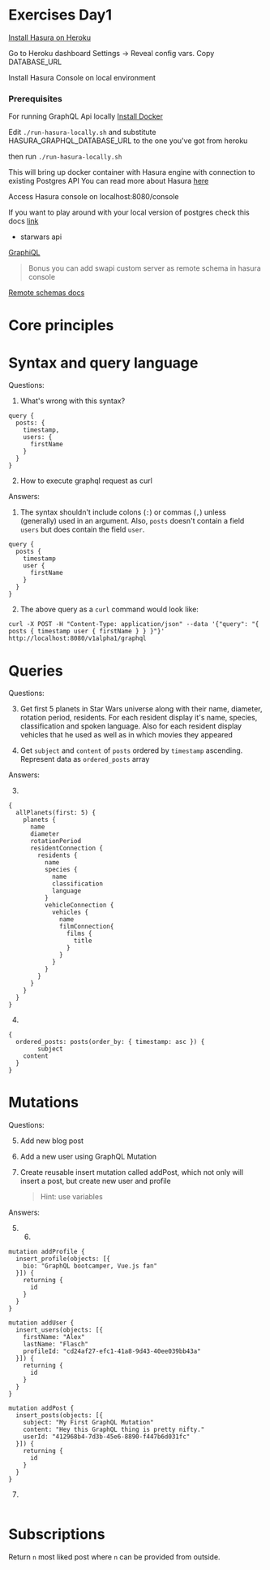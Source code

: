 # Exercises Day1

[Install Hasura on Heroku](https://docs.hasura.io/1.0/graphql/manual/getting-started/heroku-simple.html)

Go to Heroku dashboard
Settings -> Reveal config vars.
Copy DATABASE_URL

Install Hasura Console on local environment

### Prerequisites

For running GraphQL Api locally [Install Docker](https://docs.docker.com/install/)

Edit `./run-hasura-locally.sh` and substitute HASURA_GRAPHQL_DATABASE_URL to the one you've got from heroku

then run `./run-hasura-locally.sh`

This will bring up docker container with Hasura engine with connection to existing Postgres API
You can read more about Hasura [here](https://medium.com/open-graphql/effortless-real-time-graphql-api-with-serverless-business-logic-running-in-any-cloud-8585e4ed6fa3)

Access Hasura console on localhost:8080/console

If you want to play around with your local version of postgres check this docs [link](https://docs.hasura.io/1.0/graphql/manual/getting-started/docker-simple.html)

- starwars api

[GraphiQL](https://graphql-bootcamp-swapi.herokuapp.com)

> Bonus you can add swapi custom server as remote schema in hasura console

[Remote schemas docs](https://docs.hasura.io/1.0/graphql/manual/remote-schemas/index.html#step-2-merge-remote-schema)

# Core principles

# Syntax and query language

Questions:

1. What's wrong with this syntax?

```
query {
  posts: {
    timestamp,
    users: {
      firstName
    }
  }
}
```

2. How to execute graphql request as curl

Answers:

1. The syntax shouldn't include colons (`:`) or commas (`,`) unless (generally) used in an argument. Also, `posts` doesn't contain a field `users` but does contain the field `user`.

```
query {
  posts {
    timestamp
    user {
      firstName
    }
  }
}
```

2. The above query as a `curl` command would look like:

```
curl -X POST -H "Content-Type: application/json" --data '{"query": "{ posts { timestamp user { firstName } } }"}' http://localhost:8080/v1alpha1/graphql
```

# Queries

Questions:

3. Get first 5 planets in Star Wars universe along with their name, diameter, rotation period, residents. For each resident display it's name, species, classification and spoken language. Also for each resident display vehicles that he used as well as in which movies they appeared

4) Get `subject` and `content` of `posts` ordered by `timestamp` ascending. Represent data as `ordered_posts` array

Answers:

3.

```
{
  allPlanets(first: 5) {
    planets {
      name
      diameter
      rotationPeriod
      residentConnection {
        residents {
          name
          species {
            name
            classification
            language
          }
          vehicleConnection {
            vehicles {
              name
              filmConnection{
                films {
                  title
                }
              }
            }
          }
        }
      }
    }
  }
}
```

4.

```
{
  ordered_posts: posts(order_by: { timestamp: asc }) {
		subject
    content
  }
}
```

# Mutations

Questions:

5. Add new blog post
6. Add a new user using GraphQL Mutation
7. Create reusable insert mutation called addPost, which not only will insert a post, but create new user and profile

   > Hint: use variables

Answers:

5. 6.

```
mutation addProfile {
  insert_profile(objects: [{
    bio: "GraphQL bootcamper, Vue.js fan"
  }]) {
    returning {
      id
    }
  }
}

mutation addUser {
  insert_users(objects: [{
  	firstName: "Alex"
    lastName: "Flasch"
    profileId: "cd24af27-efc1-41a8-9d43-40ee039bb43a"
  }]) {
    returning {
      id
    }
  }
}

mutation addPost {
  insert_posts(objects: [{
    subject: "My First GraphQL Mutation"
    content: "Hey this GraphQL thing is pretty nifty."
    userId: "412968b4-7d3b-45e6-8890-f447b6d031fc"
  }]) {
    returning {
      id
    }
  }
}
```

7.

```

```

# Subscriptions

Return `n` most liked post where `n` can be provided from outside.
